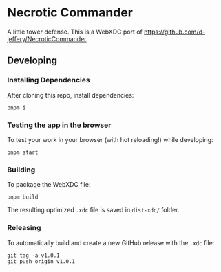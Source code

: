 # Necrotic Commander

A little tower defense. This is a WebXDC port of https://github.com/d-jeffery/NecroticCommander

## Developing

### Installing Dependencies

After cloning this repo, install dependencies:

```
pnpm i
```

### Testing the app in the browser

To test your work in your browser (with hot reloading!) while developing:

```
pnpm start
```

### Building

To package the WebXDC file:

```
pnpm build
```

The resulting optimized `.xdc` file is saved in `dist-xdc/` folder.

### Releasing

To automatically build and create a new GitHub release with the `.xdc` file:

```
git tag -a v1.0.1
git push origin v1.0.1
```
